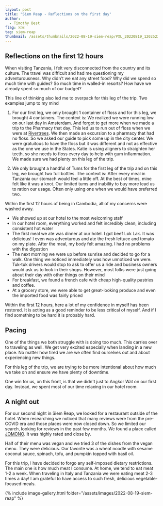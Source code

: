 ```yaml
---
layout: post
title: "Siem Reap - Reflections on the first day"
author:
  - Timothy Best
flag: 🇰🇭
tag: siem-reap
thumbnail: /assets/thumbnails/2022-08-19-siem-reap/PXL_20220819_120252338.MP.jpg
---
```


## Reflections on the first 12 hours

When visiting Tanzania, I felt very disconnected from the country and its culture. The travel was difficult and had me questioning my adventurousness. Why didn't we eat any street food? Why did we spend so much time with guides? So much time in walled-in resorts? How have we already spent so much of our budget?

This line of thinking also led me to overpack for this leg of the trip. Two examples jump to my mind

1. For our first leg, we only brought 1 container of floss and for this leg, we brought 4 containers. The context is: We realized we were running low on our last day in Amsterdam. And forgot to get more when we made a trip to the Pharmacy that day. This led us to run out of floss when we were at [Rivertrees](/2022/06/24/rivertrees.html). We then made an excursion to a pharmacy that had no floss. So we asked our guide to pick some up in the city center. We were gratuitous to have the floss but it was different and not as effective as the one we use in the States. Katie is using aligners to straighten her teeth, so she needs to floss every day to help with gum inflammation. We made sure we had plenty on this leg of the trip.

2. We only brought a handful of Tums for the first leg of the trip and on this leg, we brought two full bottles. The context is: After every meal in Tanzania our stomach would feel a little off. At the best of times, mine felt like it was a knot. Our limited tums and inability to buy more lead us to ration our usage. Often only using one when we would have preferred two.

Within the first 12 hours of being in Cambodia, all of my concerns were washed away.
- We showed up at our hotel to the most welcoming staff
- In our hotel room, everything worked and felt incredibly clean, including consistent hot water
- The first meal we ate was dinner at our hotel. I got beef Lok Lak. It was delicious! I even was adventurous and ate the fresh lettuce and tomato on my plate. After the meal, my body felt amazing. I had no problems with the digestion
- The next morning we were up before sunrise and decided to go for a walk. One thing we noticed immediately was how unnoticed we were. Tuk-tuk drivers would stop to ask to offer us a ride and business owners would ask us to look in their shops. However, most folks were just going about their day with other things on their mind
- For breakfast, we found a french cafe with cheap high-quality pastries and coffee.
- At a grocery store, we were able to get great-looking produce and even the imported food was fairly priced

Within the first 12 hours, here a lot of my confidence in myself has been restored. It is acting as a good reminder to be less critical of myself. And if I find something to be hard it is probably hard. 

## Pacing

One of the things we both struggle with is doing too much. This carries over to traveling as well. We get very excited especially when landing in a new place. No matter how tired we are we often find ourselves out and about experiencing new things.

For this leg of the trip, we are trying to be more intentional about how much we take on and ensure we have plenty of downtime.

One win for us, on this front, is that we didn't just to Angkor Wat on our first day. Instead, we spent most of our time relaxing in our hotel room.

## A night out

For our second night in Siem Reap, we looked for a restaurant outside of the hotel. When researching we noticed that many reviews were from the pre-COVID era and those places were now closed down. So we limited our search, looking for reviews in the past few months. We found a place called [JOMONO](https://jomnostreetfood.business.site). It was highly rated and close by. 

Half of their menu was vegan and we tried 3 of the dishes from the vegan menu. They were delicious. Our favorite was a wheat noodle with sesame coconut sauce, spinach, tofu, and pumpkin topped with basil oil.

For this trip, I have decided to forgo any self-imposed dietary restrictions. The main one is how much meat I consume. At home, we tend to eat meat 1-2 a week. When traveling in Italy and Tanzania we were eating meat 2-3 times a day! I am grateful to have access to such fresh, delicious vegetable-focused meals.

{% include image-gallery.html folder="/assets/images/2022-08-19-siem-reap" %}